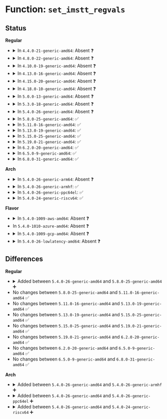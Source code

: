 # Function: <code>set_imstt_regvals</code>

## Status
<b>Regular</b>
<ul>
<li>
<details>
<summary>In <code>4.4.0-21-generic-amd64</code>: Absent ❓</summary>

```json
{
  "name": "set_imstt_regvals",
  "collision_type": "Unique Static",
  "inline_type": "Selective",
  "funcs": [
    {
      "addr": 18446744071583522320,
      "name": "set_imstt_regvals",
      "external": false,
      "loc": "drivers/video/fbdev/imsttfb.c:656",
      "file": "drivers/video/fbdev/imsttfb.c",
      "inline": "not declared, inlined",
      "caller_inline": [],
      "caller_func": [
        "drivers/video/fbdev/imsttfb.c:imsttfb_probe",
        "drivers/video/fbdev/imsttfb.c:imsttfb_set_par"
      ]
    }
  ],
  "symbols": [
    {
      "addr": 18446744071583522320,
      "name": "set_imstt_regvals.isra.4",
      "section": ".text",
      "bind": "STB_LOCAL",
      "size": 937
    }
  ]
}
```
</details>
</li>
<li>
<details>
<summary>In <code>4.8.0-22-generic-amd64</code>: Absent ❓</summary>

```json
{
  "name": "set_imstt_regvals",
  "collision_type": "Unique Static",
  "inline_type": "Selective",
  "funcs": [
    {
      "addr": 18446744071583843152,
      "name": "set_imstt_regvals",
      "external": false,
      "loc": "drivers/video/fbdev/imsttfb.c:655",
      "file": "drivers/video/fbdev/imsttfb.c",
      "inline": "not declared, inlined",
      "caller_inline": [],
      "caller_func": [
        "drivers/video/fbdev/imsttfb.c:imsttfb_probe",
        "drivers/video/fbdev/imsttfb.c:imsttfb_set_par"
      ]
    }
  ],
  "symbols": [
    {
      "addr": 18446744071583843152,
      "name": "set_imstt_regvals.isra.6",
      "section": ".text",
      "bind": "STB_LOCAL",
      "size": 937
    }
  ]
}
```
</details>
</li>
<li>
<details>
<summary>In <code>4.10.0-19-generic-amd64</code>: Absent ❓</summary>

```json
{
  "name": "set_imstt_regvals",
  "collision_type": "Unique Static",
  "inline_type": "Selective",
  "funcs": [
    {
      "addr": 18446744071583982400,
      "name": "set_imstt_regvals",
      "external": false,
      "loc": "drivers/video/fbdev/imsttfb.c:655",
      "file": "drivers/video/fbdev/imsttfb.c",
      "inline": "not declared, inlined",
      "caller_inline": [],
      "caller_func": [
        "drivers/video/fbdev/imsttfb.c:imsttfb_probe",
        "drivers/video/fbdev/imsttfb.c:imsttfb_set_par"
      ]
    }
  ],
  "symbols": [
    {
      "addr": 18446744071583982400,
      "name": "set_imstt_regvals.isra.6",
      "section": ".text",
      "bind": "STB_LOCAL",
      "size": 937
    }
  ]
}
```
</details>
</li>
<li>
<details>
<summary>In <code>4.13.0-16-generic-amd64</code>: Absent ❓</summary>

```json
{
  "name": "set_imstt_regvals",
  "collision_type": "Unique Static",
  "inline_type": "Selective",
  "funcs": [
    {
      "addr": 18446744071584030688,
      "name": "set_imstt_regvals",
      "external": false,
      "loc": "drivers/video/fbdev/imsttfb.c:655",
      "file": "drivers/video/fbdev/imsttfb.c",
      "inline": "not declared, inlined",
      "caller_inline": [],
      "caller_func": [
        "drivers/video/fbdev/imsttfb.c:imsttfb_probe",
        "drivers/video/fbdev/imsttfb.c:imsttfb_set_par"
      ]
    }
  ],
  "symbols": [
    {
      "addr": 18446744071584030688,
      "name": "set_imstt_regvals.isra.4",
      "section": ".text",
      "bind": "STB_LOCAL",
      "size": 916
    }
  ]
}
```
</details>
</li>
<li>
<details>
<summary>In <code>4.15.0-20-generic-amd64</code>: Absent ❓</summary>

```json
{
  "name": "set_imstt_regvals",
  "collision_type": "Unique Static",
  "inline_type": "Selective",
  "funcs": [
    {
      "addr": 18446744071584294560,
      "name": "set_imstt_regvals",
      "external": false,
      "loc": "drivers/video/fbdev/imsttfb.c:655",
      "file": "drivers/video/fbdev/imsttfb.c",
      "inline": "not declared, inlined",
      "caller_inline": [],
      "caller_func": [
        "drivers/video/fbdev/imsttfb.c:imsttfb_probe",
        "drivers/video/fbdev/imsttfb.c:imsttfb_set_par"
      ]
    }
  ],
  "symbols": [
    {
      "addr": 18446744071584294560,
      "name": "set_imstt_regvals.isra.4",
      "section": ".text",
      "bind": "STB_LOCAL",
      "size": 916
    }
  ]
}
```
</details>
</li>
<li>
<details>
<summary>In <code>4.18.0-10-generic-amd64</code>: Absent ❓</summary>

```json
{
  "name": "set_imstt_regvals",
  "collision_type": "Unique Static",
  "inline_type": "Selective",
  "funcs": [
    {
      "addr": 18446744071584514272,
      "name": "set_imstt_regvals",
      "external": false,
      "loc": "drivers/video/fbdev/imsttfb.c:655",
      "file": "drivers/video/fbdev/imsttfb.c",
      "inline": "not declared, inlined",
      "caller_inline": [],
      "caller_func": [
        "drivers/video/fbdev/imsttfb.c:imsttfb_probe",
        "drivers/video/fbdev/imsttfb.c:imsttfb_set_par"
      ]
    }
  ],
  "symbols": [
    {
      "addr": 18446744071584514272,
      "name": "set_imstt_regvals.isra.2",
      "section": ".text",
      "bind": "STB_LOCAL",
      "size": 915
    }
  ]
}
```
</details>
</li>
<li>
<details>
<summary>In <code>5.0.0-13-generic-amd64</code>: Absent ❓</summary>

```json
{
  "name": "set_imstt_regvals",
  "collision_type": "Unique Static",
  "inline_type": "Selective",
  "funcs": [
    {
      "addr": 18446744071584611136,
      "name": "set_imstt_regvals",
      "external": false,
      "loc": "drivers/video/fbdev/imsttfb.c:655",
      "file": "drivers/video/fbdev/imsttfb.c",
      "inline": "not declared, inlined",
      "caller_inline": [],
      "caller_func": [
        "drivers/video/fbdev/imsttfb.c:imsttfb_probe",
        "drivers/video/fbdev/imsttfb.c:imsttfb_set_par"
      ]
    }
  ],
  "symbols": [
    {
      "addr": 18446744071584611136,
      "name": "set_imstt_regvals.isra.2",
      "section": ".text",
      "bind": "STB_LOCAL",
      "size": 915
    }
  ]
}
```
</details>
</li>
<li>
<details>
<summary>In <code>5.3.0-18-generic-amd64</code>: Absent ❓</summary>

```json
{
  "name": "set_imstt_regvals",
  "collision_type": "Unique Static",
  "inline_type": "Selective",
  "funcs": [
    {
      "addr": 18446744071584809360,
      "name": "set_imstt_regvals",
      "external": false,
      "loc": "drivers/video/fbdev/imsttfb.c:653",
      "file": "drivers/video/fbdev/imsttfb.c",
      "inline": "not declared, inlined",
      "caller_inline": [],
      "caller_func": [
        "drivers/video/fbdev/imsttfb.c:imsttfb_probe",
        "drivers/video/fbdev/imsttfb.c:imsttfb_set_par"
      ]
    }
  ],
  "symbols": [
    {
      "addr": 18446744071584809360,
      "name": "set_imstt_regvals.isra.0",
      "section": ".text",
      "bind": "STB_LOCAL",
      "size": 930
    }
  ]
}
```
</details>
</li>
<li>
<details>
<summary>In <code>5.4.0-26-generic-amd64</code>: Absent ❓</summary>

```json
{
  "name": "set_imstt_regvals",
  "collision_type": "Unique Static",
  "inline_type": "Selective",
  "funcs": [
    {
      "addr": 18446744071584944400,
      "name": "set_imstt_regvals",
      "external": false,
      "loc": "drivers/video/fbdev/imsttfb.c:653",
      "file": "drivers/video/fbdev/imsttfb.c",
      "inline": "not declared, inlined",
      "caller_inline": [],
      "caller_func": [
        "drivers/video/fbdev/imsttfb.c:imsttfb_probe",
        "drivers/video/fbdev/imsttfb.c:imsttfb_set_par"
      ]
    }
  ],
  "symbols": [
    {
      "addr": 18446744071584944400,
      "name": "set_imstt_regvals.isra.0",
      "section": ".text",
      "bind": "STB_LOCAL",
      "size": 930
    }
  ]
}
```
</details>
</li>
<li>
<details>
<summary>In <code>5.8.0-25-generic-amd64</code>: ✅</summary>

```c
void set_imstt_regvals(struct fb_info * info, u_int bpp)
```

```json
{
  "name": "set_imstt_regvals",
  "collision_type": "Unique Static",
  "inline_type": "No",
  "funcs": [
    {
      "addr": 18446744071585637280,
      "name": "set_imstt_regvals",
      "external": false,
      "loc": "drivers/video/fbdev/imsttfb.c:653",
      "file": "drivers/video/fbdev/imsttfb.c",
      "inline": "seen, unknown",
      "caller_inline": [],
      "caller_func": [
        "drivers/video/fbdev/imsttfb.c:init_imstt",
        "drivers/video/fbdev/imsttfb.c:imsttfb_set_par"
      ]
    }
  ],
  "symbols": [
    {
      "addr": 18446744071585637280,
      "name": "set_imstt_regvals",
      "section": ".text",
      "bind": "STB_LOCAL",
      "size": 599
    }
  ]
}
```
</details>
</li>
<li>
<details>
<summary>In <code>5.11.0-16-generic-amd64</code>: ✅</summary>

```c
void set_imstt_regvals(struct fb_info * info, u_int bpp)
```

```json
{
  "name": "set_imstt_regvals",
  "collision_type": "Unique Static",
  "inline_type": "No",
  "funcs": [
    {
      "addr": 18446744071585768464,
      "name": "set_imstt_regvals",
      "external": false,
      "loc": "drivers/video/fbdev/imsttfb.c:653",
      "file": "drivers/video/fbdev/imsttfb.c",
      "inline": "seen, unknown",
      "caller_inline": [],
      "caller_func": [
        "drivers/video/fbdev/imsttfb.c:init_imstt",
        "drivers/video/fbdev/imsttfb.c:imsttfb_set_par"
      ]
    }
  ],
  "symbols": [
    {
      "addr": 18446744071585768464,
      "name": "set_imstt_regvals",
      "section": ".text",
      "bind": "STB_LOCAL",
      "size": 599
    }
  ]
}
```
</details>
</li>
<li>
<details>
<summary>In <code>5.13.0-19-generic-amd64</code>: ✅</summary>

```c
void set_imstt_regvals(struct fb_info * info, u_int bpp)
```

```json
{
  "name": "set_imstt_regvals",
  "collision_type": "Unique Static",
  "inline_type": "No",
  "funcs": [
    {
      "addr": 18446744071585648864,
      "name": "set_imstt_regvals",
      "external": false,
      "loc": "drivers/video/fbdev/imsttfb.c:653",
      "file": "drivers/video/fbdev/imsttfb.c",
      "inline": "seen, unknown",
      "caller_inline": [],
      "caller_func": [
        "drivers/video/fbdev/imsttfb.c:init_imstt",
        "drivers/video/fbdev/imsttfb.c:imsttfb_set_par"
      ]
    }
  ],
  "symbols": [
    {
      "addr": 18446744071585648864,
      "name": "set_imstt_regvals",
      "section": ".text",
      "bind": "STB_LOCAL",
      "size": 977
    }
  ]
}
```
</details>
</li>
<li>
<details>
<summary>In <code>5.15.0-25-generic-amd64</code>: ✅</summary>

```c
void set_imstt_regvals(struct fb_info * info, u_int bpp)
```

```json
{
  "name": "set_imstt_regvals",
  "collision_type": "Unique Static",
  "inline_type": "No",
  "funcs": [
    {
      "addr": 18446744071586127888,
      "name": "set_imstt_regvals",
      "external": false,
      "loc": "drivers/video/fbdev/imsttfb.c:653",
      "file": "drivers/video/fbdev/imsttfb.c",
      "inline": "seen, unknown",
      "caller_inline": [],
      "caller_func": [
        "drivers/video/fbdev/imsttfb.c:init_imstt",
        "drivers/video/fbdev/imsttfb.c:imsttfb_set_par"
      ]
    }
  ],
  "symbols": [
    {
      "addr": 18446744071586127888,
      "name": "set_imstt_regvals",
      "section": ".text",
      "bind": "STB_LOCAL",
      "size": 977
    }
  ]
}
```
</details>
</li>
<li>
<details>
<summary>In <code>5.19.0-21-generic-amd64</code>: ✅</summary>

```c
void set_imstt_regvals(struct fb_info * info, u_int bpp)
```

```json
{
  "name": "set_imstt_regvals",
  "collision_type": "Unique Static",
  "inline_type": "No",
  "funcs": [
    {
      "addr": 18446744071587358432,
      "name": "set_imstt_regvals",
      "external": false,
      "loc": "drivers/video/fbdev/imsttfb.c:653",
      "file": "drivers/video/fbdev/imsttfb.c",
      "inline": "seen, unknown",
      "caller_inline": [],
      "caller_func": [
        "drivers/video/fbdev/imsttfb.c:init_imstt",
        "drivers/video/fbdev/imsttfb.c:imsttfb_set_par"
      ]
    }
  ],
  "symbols": [
    {
      "addr": 18446744071587358432,
      "name": "set_imstt_regvals",
      "section": ".text",
      "bind": "STB_LOCAL",
      "size": 1003
    }
  ]
}
```
</details>
</li>
<li>
<details>
<summary>In <code>6.2.0-20-generic-amd64</code>: ✅</summary>

```c
void set_imstt_regvals(struct fb_info * info, u_int bpp)
```

```json
{
  "name": "set_imstt_regvals",
  "collision_type": "Unique Static",
  "inline_type": "No",
  "funcs": [
    {
      "addr": 18446744071588600320,
      "name": "set_imstt_regvals",
      "external": false,
      "loc": "drivers/video/fbdev/imsttfb.c:654",
      "file": "drivers/video/fbdev/imsttfb.c",
      "inline": "seen, unknown",
      "caller_inline": [],
      "caller_func": [
        "drivers/video/fbdev/imsttfb.c:init_imstt",
        "drivers/video/fbdev/imsttfb.c:imsttfb_set_par"
      ]
    }
  ],
  "symbols": [
    {
      "addr": 18446744071588600320,
      "name": "set_imstt_regvals",
      "section": ".text",
      "bind": "STB_LOCAL",
      "size": 1003
    }
  ]
}
```
</details>
</li>
<li>
<details>
<summary>In <code>6.5.0-9-generic-amd64</code>: ✅</summary>

```c
void set_imstt_regvals(struct fb_info * info, u_int bpp)
```

```json
{
  "name": "set_imstt_regvals",
  "collision_type": "Unique Static",
  "inline_type": "No",
  "funcs": [
    {
      "addr": 18446744071588888240,
      "name": "set_imstt_regvals",
      "external": false,
      "loc": "drivers/video/fbdev/imsttfb.c:654",
      "file": "drivers/video/fbdev/imsttfb.c",
      "inline": "seen, unknown",
      "caller_inline": [],
      "caller_func": [
        "drivers/video/fbdev/imsttfb.c:init_imstt",
        "drivers/video/fbdev/imsttfb.c:imsttfb_set_par"
      ]
    }
  ],
  "symbols": [
    {
      "addr": 18446744071588888240,
      "name": "set_imstt_regvals",
      "section": ".text",
      "bind": "STB_LOCAL",
      "size": 1003
    }
  ]
}
```
</details>
</li>
<li>
<details>
<summary>In <code>6.8.0-31-generic-amd64</code>: ✅</summary>

```c
void set_imstt_regvals(struct fb_info * info, u_int bpp)
```

```json
{
  "name": "set_imstt_regvals",
  "collision_type": "Unique Static",
  "inline_type": "No",
  "funcs": [
    {
      "addr": 18446744071589193072,
      "name": "set_imstt_regvals",
      "external": false,
      "loc": "drivers/video/fbdev/imsttfb.c:654",
      "file": "drivers/video/fbdev/imsttfb.c",
      "inline": "seen, unknown",
      "caller_inline": [],
      "caller_func": [
        "drivers/video/fbdev/imsttfb.c:init_imstt",
        "drivers/video/fbdev/imsttfb.c:imsttfb_set_par"
      ]
    }
  ],
  "symbols": [
    {
      "addr": 18446744071589193072,
      "name": "set_imstt_regvals",
      "section": ".text",
      "bind": "STB_LOCAL",
      "size": 1003
    }
  ]
}
```
</details>
</li>
</ul>
<b>Arch</b>
<ul>
<li>
<details>
<summary>In <code>5.4.0-26-generic-arm64</code>: Absent ❓</summary>

```json
{
  "name": "set_imstt_regvals",
  "collision_type": "Unique Static",
  "inline_type": "Selective",
  "funcs": [
    {
      "addr": 18446603336497338712,
      "name": "set_imstt_regvals",
      "external": false,
      "loc": "drivers/video/fbdev/imsttfb.c:653",
      "file": "drivers/video/fbdev/imsttfb.c",
      "inline": "not declared, inlined",
      "caller_inline": [],
      "caller_func": [
        "drivers/video/fbdev/imsttfb.c:init_imstt",
        "drivers/video/fbdev/imsttfb.c:imsttfb_set_par"
      ]
    }
  ],
  "symbols": [
    {
      "addr": 18446603336497338712,
      "name": "set_imstt_regvals.isra.0",
      "section": ".text",
      "bind": "STB_LOCAL",
      "size": 1196
    }
  ]
}
```
</details>
</li>
<li>
<details>
<summary>In <code>5.4.0-26-generic-armhf</code>: ✅</summary>

```c
void set_imstt_regvals(struct fb_info * info, u_int bpp)
```

```json
{
  "name": "set_imstt_regvals",
  "collision_type": "Unique Static",
  "inline_type": "No",
  "funcs": [
    {
      "addr": 3230519276,
      "name": "set_imstt_regvals",
      "external": false,
      "loc": "drivers/video/fbdev/imsttfb.c:653",
      "file": "drivers/video/fbdev/imsttfb.c",
      "inline": "seen, unknown",
      "caller_inline": [],
      "caller_func": [
        "drivers/video/fbdev/imsttfb.c:init_imstt",
        "drivers/video/fbdev/imsttfb.c:imsttfb_set_par"
      ]
    }
  ],
  "symbols": [
    {
      "addr": 3230519276,
      "name": "set_imstt_regvals",
      "section": ".text",
      "bind": "STB_LOCAL",
      "size": 1216
    }
  ]
}
```
</details>
</li>
<li>
<details>
<summary>In <code>5.4.0-26-generic-ppc64el</code>: ✅</summary>

```c
void set_imstt_regvals(struct fb_info * info, u_int bpp)
```

```json
{
  "name": "set_imstt_regvals",
  "collision_type": "Unique Static",
  "inline_type": "No",
  "funcs": [
    {
      "addr": 13835058055291335776,
      "name": "set_imstt_regvals",
      "external": false,
      "loc": "drivers/video/fbdev/imsttfb.c:653",
      "file": "drivers/video/fbdev/imsttfb.c",
      "inline": "seen, unknown",
      "caller_inline": [],
      "caller_func": [
        "drivers/video/fbdev/imsttfb.c:init_imstt",
        "drivers/video/fbdev/imsttfb.c:imsttfb_set_par"
      ]
    }
  ],
  "symbols": [
    {
      "addr": 13835058055291335776,
      "name": "set_imstt_regvals",
      "section": ".text",
      "bind": "STB_LOCAL",
      "size": 1544
    }
  ]
}
```
</details>
</li>
<li>
<details>
<summary>In <code>5.4.0-24-generic-riscv64</code>: ✅</summary>

```c
void set_imstt_regvals(struct fb_info * info, u_int bpp)
```

```json
{
  "name": "set_imstt_regvals",
  "collision_type": "Unique Static",
  "inline_type": "No",
  "funcs": [
    {
      "addr": 18446743936275862704,
      "name": "set_imstt_regvals",
      "external": false,
      "loc": "drivers/video/fbdev/imsttfb.c:653",
      "file": "drivers/video/fbdev/imsttfb.c",
      "inline": "seen, unknown",
      "caller_inline": [],
      "caller_func": [
        "drivers/video/fbdev/imsttfb.c:init_imstt",
        "drivers/video/fbdev/imsttfb.c:imsttfb_set_par"
      ]
    }
  ],
  "symbols": [
    {
      "addr": 18446743936275862704,
      "name": "set_imstt_regvals",
      "section": ".text",
      "bind": "STB_LOCAL",
      "size": 1488
    }
  ]
}
```
</details>
</li>
</ul>
<b>Flavor</b>
<ul>
<li>
<details>
<summary>In <code>5.4.0-1009-aws-amd64</code>: Absent ❓</summary>

```json
{
  "name": "set_imstt_regvals",
  "collision_type": "Unique Static",
  "inline_type": "Selective",
  "funcs": [
    {
      "addr": 18446744071584895264,
      "name": "set_imstt_regvals",
      "external": false,
      "loc": "drivers/video/fbdev/imsttfb.c:653",
      "file": "drivers/video/fbdev/imsttfb.c",
      "inline": "not declared, inlined",
      "caller_inline": [],
      "caller_func": [
        "drivers/video/fbdev/imsttfb.c:imsttfb_probe",
        "drivers/video/fbdev/imsttfb.c:imsttfb_set_par"
      ]
    }
  ],
  "symbols": [
    {
      "addr": 18446744071584895264,
      "name": "set_imstt_regvals.isra.0",
      "section": ".text",
      "bind": "STB_LOCAL",
      "size": 930
    }
  ]
}
```
</details>
</li>
<li>
In <code>5.4.0-1010-azure-amd64</code>: Absent ❓
</li>
<li>
<details>
<summary>In <code>5.4.0-1009-gcp-amd64</code>: Absent ❓</summary>

```json
{
  "name": "set_imstt_regvals",
  "collision_type": "Unique Static",
  "inline_type": "Selective",
  "funcs": [
    {
      "addr": 18446744071584896688,
      "name": "set_imstt_regvals",
      "external": false,
      "loc": "drivers/video/fbdev/imsttfb.c:653",
      "file": "drivers/video/fbdev/imsttfb.c",
      "inline": "not declared, inlined",
      "caller_inline": [],
      "caller_func": [
        "drivers/video/fbdev/imsttfb.c:imsttfb_probe",
        "drivers/video/fbdev/imsttfb.c:imsttfb_set_par"
      ]
    }
  ],
  "symbols": [
    {
      "addr": 18446744071584896688,
      "name": "set_imstt_regvals.isra.0",
      "section": ".text",
      "bind": "STB_LOCAL",
      "size": 930
    }
  ]
}
```
</details>
</li>
<li>
<details>
<summary>In <code>5.4.0-26-lowlatency-amd64</code>: Absent ❓</summary>

```json
{
  "name": "set_imstt_regvals",
  "collision_type": "Unique Static",
  "inline_type": "Selective",
  "funcs": [
    {
      "addr": 18446744071585002064,
      "name": "set_imstt_regvals",
      "external": false,
      "loc": "drivers/video/fbdev/imsttfb.c:653",
      "file": "drivers/video/fbdev/imsttfb.c",
      "inline": "not declared, inlined",
      "caller_inline": [],
      "caller_func": [
        "drivers/video/fbdev/imsttfb.c:imsttfb_probe",
        "drivers/video/fbdev/imsttfb.c:imsttfb_set_par"
      ]
    }
  ],
  "symbols": [
    {
      "addr": 18446744071585002064,
      "name": "set_imstt_regvals.isra.0",
      "section": ".text",
      "bind": "STB_LOCAL",
      "size": 930
    }
  ]
}
```
</details>
</li>
</ul>

## Differences
<b>Regular</b>
<ul>
<li>
<details>
<summary>Added between <code>5.4.0-26-generic-amd64</code> and <code>5.8.0-25-generic-amd64</code> ➕</summary>

```c
void set_imstt_regvals(struct fb_info * info, u_int bpp)
```
</details>
</li>
<li>
No changes between <code>5.8.0-25-generic-amd64</code> and <code>5.11.0-16-generic-amd64</code> ✅
</li>
<li>
No changes between <code>5.11.0-16-generic-amd64</code> and <code>5.13.0-19-generic-amd64</code> ✅
</li>
<li>
No changes between <code>5.13.0-19-generic-amd64</code> and <code>5.15.0-25-generic-amd64</code> ✅
</li>
<li>
No changes between <code>5.15.0-25-generic-amd64</code> and <code>5.19.0-21-generic-amd64</code> ✅
</li>
<li>
No changes between <code>5.19.0-21-generic-amd64</code> and <code>6.2.0-20-generic-amd64</code> ✅
</li>
<li>
No changes between <code>6.2.0-20-generic-amd64</code> and <code>6.5.0-9-generic-amd64</code> ✅
</li>
<li>
No changes between <code>6.5.0-9-generic-amd64</code> and <code>6.8.0-31-generic-amd64</code> ✅
</li>
</ul>
<b>Arch</b>
<ul>
<li>
<details>
<summary>Added between <code>5.4.0-26-generic-amd64</code> and <code>5.4.0-26-generic-armhf</code> ➕</summary>

```c
void set_imstt_regvals(struct fb_info * info, u_int bpp)
```
</details>
</li>
<li>
<details>
<summary>Added between <code>5.4.0-26-generic-amd64</code> and <code>5.4.0-26-generic-ppc64el</code> ➕</summary>

```c
void set_imstt_regvals(struct fb_info * info, u_int bpp)
```
</details>
</li>
<li>
<details>
<summary>Added between <code>5.4.0-26-generic-amd64</code> and <code>5.4.0-24-generic-riscv64</code> ➕</summary>

```c
void set_imstt_regvals(struct fb_info * info, u_int bpp)
```
</details>
</li>
</ul>
